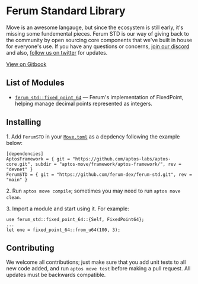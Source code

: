 # Ferum Standard Library

Move is an awesome langauge, but since the ecosystem is still early, it's missing some fundemental pieces. Ferum STD is our way of giving back to the community by open sourcing core components that we've built in house for everyone's use. If you have any questions or concerns, [join our discord](https://discord.gg/rk9T4MuppY) and also, [follow us on twitter](twitter.com/ferumxyz/) for updates.

[View on Gitbook](https://ferum.gitbook.io/ferum-standard-library/)

## List of Modules

* [`ferum_std::fixed_point_64`](docs/fixed\_point\_64.md) — Ferum's implementation of FixedPoint, helping manage decimal points represented as integers.

## Installing

1\. Add `FerumSTD` in your [`Move.toml`](https://move-language.github.io/move/packages.html#movetoml) as a depdency following the example below:

```
[dependencies]
AptosFramework = { git = "https://github.com/aptos-labs/aptos-core.git", subdir = "aptos-move/framework/aptos-framework/", rev = "devnet" }
FerumSTD = { git = "https://github.com/ferum-dex/ferum-std.git", rev = "main" }
```

2\. Run `aptos move compile`; sometimes you may need to run `aptos move clean`.

3\. Import a module and start using it. For example: &#x20;

```
use ferum_std::fixed_point_64::{Self, FixedPoint64};
...
let one = fixed_point_64::from_u64(100, 3);
```

## Contributing

We welcome all contributions; just make sure that you add unit tests to all new code added, and run `aptos move test` before making a pull request. All updates must be backwards compatible.
